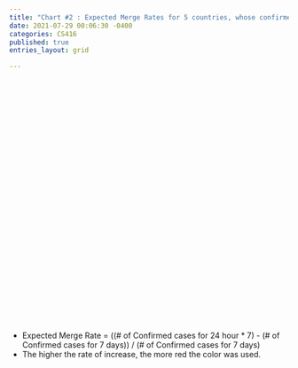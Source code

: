```yaml
---
title: "Chart #2 : Expected Merge Rates for 5 countries, whose confirmed cases for 7 days are the largest"
date: 2021-07-29 00:06:30 -0400
categories: CS416
published: true
entries_layout: grid

---
```

<html>
<meta charset="utf-8">
<style>
  .names {
  fill: none;
  stroke: #fff;
  stroke-linejoin: round;
  }
    /* Tooltip CSS */
    .d3-tip {
    line-height: 1.5;
    font-weight: 400;
    font-family:"avenir next", Arial, sans-serif;
    padding: 6px;
    background: rgba(0, 0, 0, 0.6);
    color: #FFA500;
    border-radius: 1px;
    pointer-events: none;
    }
    /* Creates a small triangle extender for the tooltip */
    .d3-tip:after {      
      box-sizing: border-box;
      display: inline;
      font-size: 8px;
      width: 100%;
      line-height: 1.5;
      color: rgba(0, 0, 0, 0.6);
      position: absolute;
      pointer-events: none;
    }
    /* Northward tooltips */
    .d3-tip.n:after {
      content: "\25BC";
      margin: -1px 0 0 0;
      top: 100%;
      left: 0;
      text-align: center;
    }
    /* Eastward tooltips */
    .d3-tip.e:after {
      content: "\25C0";
      margin: -4px 0 0 0;
      top: 50%;
      left: -8px;
    }
    /* Southward tooltips */
    .d3-tip.s:after {
      content: "\25B2";
      margin: 0 0 1px 0;
      top: -8px;
      left: 0;
      text-align: center;
    }
    /* Westward tooltips */
    .d3-tip.w:after {
      content: "\25B6";
      margin: -4px 0 0 -1px;
      top: 50%;
      left: 100%;
    }
    .details{
      color:white;
    }

</style>
<script src="https://d3js.org/d3.v4.min.js"></script>
<script src="https://d3js.org/queue.v1.min.js"></script>
<script src="https://d3js.org/topojson.v1.min.js"></script>
<script>
/**
 * d3.tip
 * Copyright (c) 2013 Justin Palmer
 *
 * Tooltips for d3.js SVG visualizations
 */
// eslint-disable-next-line no-extra-semi
;(function(root, factory) {
    if (typeof define === 'function' && define.amd) {
      // AMD. Register as an anonymous module with d3 as a dependency.
      define([
        'd3-collection',
        'd3-selection'
      ], factory)
    } else if (typeof module === 'object' && module.exports) {
      /* eslint-disable global-require */
      // CommonJS
      var d3Collection = require('d3-collection'),
          d3Selection = require('d3-selection')
      module.exports = factory(d3Collection, d3Selection)
      /* eslint-enable global-require */
    } else {
      // Browser global.
      var d3 = root.d3
      // eslint-disable-next-line no-param-reassign
      root.d3.tip = factory(d3, d3)
    }
  }(this, function(d3Collection, d3Selection) {
    // Public - contructs a new tooltip
    //
    // Returns a tip
    return function() {
      var direction = d3TipDirection,
          offset    = d3TipOffset,
          html      = d3TipHTML,
          node      = initNode(),
          svg       = null,
          point     = null,
          target    = null
      function tip(vis) {
        svg = getSVGNode(vis)
        if (!svg) return
        point = svg.createSVGPoint()
        document.body.appendChild(node)
      }
      // Public - show the tooltip on the screen
      //
      // Returns a tip
      tip.show = function() {
        var args = Array.prototype.slice.call(arguments)
        if (args[args.length - 1] instanceof SVGElement) target = args.pop()
        var content = html.apply(this, args),
            poffset = offset.apply(this, args),
            dir     = direction.apply(this, args),
            nodel   = getNodeEl(),
            i       = directions.length,
            coords,
            scrollTop  = document.documentElement.scrollTop ||
              document.body.scrollTop,
            scrollLeft = document.documentElement.scrollLeft ||
              document.body.scrollLeft
        nodel.html(content)
          .style('opacity', 1).style('pointer-events', 'all')
        while (i--) nodel.classed(directions[i], false)
        coords = directionCallbacks.get(dir).apply(this)
        nodel.classed(dir, true)
          .style('top', (coords.top + poffset[0]) + scrollTop + 'px')
          .style('left', (coords.left + poffset[1]) + scrollLeft + 'px')
        return tip
      }
      // Public - hide the tooltip
      //
      // Returns a tip
      tip.hide = function() {
        var nodel = getNodeEl()
        nodel.style('opacity', 0).style('pointer-events', 'none')
        return tip
      }
      // Public: Proxy attr calls to the d3 tip container.
      // Sets or gets attribute value.
      //
      // n - name of the attribute
      // v - value of the attribute
      //
      // Returns tip or attribute value
      // eslint-disable-next-line no-unused-vars
      tip.attr = function(n, v) {
        if (arguments.length < 2 && typeof n === 'string') {
          return getNodeEl().attr(n)
        }
        var args =  Array.prototype.slice.call(arguments)
        d3Selection.selection.prototype.attr.apply(getNodeEl(), args)
        return tip
      }
      // Public: Proxy style calls to the d3 tip container.
      // Sets or gets a style value.
      //
      // n - name of the property
      // v - value of the property
      //
      // Returns tip or style property value
      // eslint-disable-next-line no-unused-vars
      tip.style = function(n, v) {
        if (arguments.length < 2 && typeof n === 'string') {
          return getNodeEl().style(n)
        }
        var args = Array.prototype.slice.call(arguments)
        d3Selection.selection.prototype.style.apply(getNodeEl(), args)
        return tip
      }
      // Public: Set or get the direction of the tooltip
      //
      // v - One of n(north), s(south), e(east), or w(west), nw(northwest),
      //     sw(southwest), ne(northeast) or se(southeast)
      //
      // Returns tip or direction
      tip.direction = function(v) {
        if (!arguments.length) return direction
        direction = v == null ? v : functor(v)
        return tip
      }
      // Public: Sets or gets the offset of the tip
      //
      // v - Array of [x, y] offset
      //
      // Returns offset or
      tip.offset = function(v) {
        if (!arguments.length) return offset
        offset = v == null ? v : functor(v)
        return tip
      }
      // Public: sets or gets the html value of the tooltip
      //
      // v - String value of the tip
      //
      // Returns html value or tip
      tip.html = function(v) {
        if (!arguments.length) return html
        html = v == null ? v : functor(v)
        return tip
      }
      // Public: destroys the tooltip and removes it from the DOM
      //
      // Returns a tip
      tip.destroy = function() {
        if (node) {
          getNodeEl().remove()
          node = null
        }
        return tip
      }
      function d3TipDirection() { return 'n' }
      function d3TipOffset() { return [0, 0] }
      function d3TipHTML() { return ' ' }
      var directionCallbacks = d3Collection.map({
            n:  directionNorth,
            s:  directionSouth,
            e:  directionEast,
            w:  directionWest,
            nw: directionNorthWest,
            ne: directionNorthEast,
            sw: directionSouthWest,
            se: directionSouthEast
          }),
          directions = directionCallbacks.keys()
      function directionNorth() {
        var bbox = getScreenBBox()
        return {
          top:  bbox.n.y - node.offsetHeight,
          left: bbox.n.x - node.offsetWidth / 2
        }
      }
      function directionSouth() {
        var bbox = getScreenBBox()
        return {
          top:  bbox.s.y,
          left: bbox.s.x - node.offsetWidth / 2
        }
      }
      function directionEast() {
        var bbox = getScreenBBox()
        return {
          top:  bbox.e.y - node.offsetHeight / 2,
          left: bbox.e.x
        }
      }
      function directionWest() {
        var bbox = getScreenBBox()
        return {
          top:  bbox.w.y - node.offsetHeight / 2,
          left: bbox.w.x - node.offsetWidth
        }
      }
      function directionNorthWest() {
        var bbox = getScreenBBox()
        return {
          top:  bbox.nw.y - node.offsetHeight,
          left: bbox.nw.x - node.offsetWidth
        }
      }
      function directionNorthEast() {
        var bbox = getScreenBBox()
        return {
          top:  bbox.ne.y - node.offsetHeight,
          left: bbox.ne.x
        }
      }
      function directionSouthWest() {
        var bbox = getScreenBBox()
        return {
          top:  bbox.sw.y,
          left: bbox.sw.x - node.offsetWidth
        }
      }
      function directionSouthEast() {
        var bbox = getScreenBBox()
        return {
          top:  bbox.se.y,
          left: bbox.se.x
        }
      }
      function initNode() {
        var div = d3Selection.select(document.createElement('div'))
        div
          .style('position', 'absolute')
          .style('top', 0)
          .style('opacity', 0)
          .style('pointer-events', 'none')
          .style('box-sizing', 'border-box')
        return div.node()
      }
      function getSVGNode(element) {
        var svgNode = element.node()
        if (!svgNode) return null
        if (svgNode.tagName.toLowerCase() === 'svg') return svgNode
        return svgNode.ownerSVGElement
      }
      function getNodeEl() {
        if (node == null) {
          node = initNode()
          // re-add node to DOM
          document.body.appendChild(node)
        }
        return d3Selection.select(node)
      }
      // Private - gets the screen coordinates of a shape
      //
      // Given a shape on the screen, will return an SVGPoint for the directions
      // n(north), s(south), e(east), w(west), ne(northeast), se(southeast),
      // nw(northwest), sw(southwest).
      //
      //    +-+-+
      //    |   |
      //    +   +
      //    |   |
      //    +-+-+
      //
      // Returns an Object {n, s, e, w, nw, sw, ne, se}
      function getScreenBBox() {
        var targetel   = target || d3Selection.event.target
        while (targetel.getScreenCTM == null && targetel.parentNode == null) {
          targetel = targetel.parentNode
        }
        var bbox       = {},
            matrix     = targetel.getScreenCTM(),
            tbbox      = targetel.getBBox(),
            width      = tbbox.width,
            height     = tbbox.height,
            x          = tbbox.x,
            y          = tbbox.y
        point.x = x
        point.y = y
        bbox.nw = point.matrixTransform(matrix)
        point.x += width
        bbox.ne = point.matrixTransform(matrix)
        point.y += height
        bbox.se = point.matrixTransform(matrix)
        point.x -= width
        bbox.sw = point.matrixTransform(matrix)
        point.y -= height / 2
        bbox.w = point.matrixTransform(matrix)
        point.x += width
        bbox.e = point.matrixTransform(matrix)
        point.x -= width / 2
        point.y -= height / 2
        bbox.n = point.matrixTransform(matrix)
        point.y += height
        bbox.s = point.matrixTransform(matrix)
        return bbox
      }
      // Private - replace D3JS 3.X d3.functor() function
      function functor(v) {
        return typeof v === 'function' ? v : function() {
          return v
        }
      }
      return tip
    }
  // eslint-disable-next-line semi
  }));
</script>

<body>
<svg width=800 height=700></svg>
<script>
var format = d3.format(",");
// Set tooltips
var tip = d3.tip()
            .attr('class', 'd3-tip')
            .offset([-10, 0])
            .html(function(d) {
              return "<strong>Country: </strong><span class='details'>" + d.properties.name + "<br></span>" + "<strong>Expected Merge Rate for Confirmed cases: </strong><span class='details'>" + format(d.population) +"</span>";
            })
var margin = {top: 0, right: 0, bottom: 0, left: 0},
            width = 800 - margin.left - margin.right,
            height = 700 - margin.top - margin.bottom;
var color = d3.scaleThreshold()
       .domain([0.026, 0.028, 0.039, 0.041, 0.108, 0.1091, 0.189, 0.191, 0.344, 0.346, 184.3, 184.5, 205.67, 205.69])
    // .domain([10000,100000,500000,1000000,5000000,10000000,50000000,100000000,500000000,1500000000])
    .range(["rgb(0,0,0)", "rgb(204,204,255)", 
    "rgb(0,0,0)", "rgb(255,153,153)", 
    "rgb(0,0,0)", "rgb(255,102,102)",
    "rgb(0,0,0)", "rgb(204, 0,0)",
    "rgb(0,0,0)","rgb(255, 51, 51)", 
    "rgb(0,0,0)", "rgb(255, 51, 51)", 
    "rgb(0,0,0)","rgb(255, 51, 51)",
     "rgb(0,0,0)", "rgb(255,51,51)"]);
var path = d3.geoPath();
var svg = d3.select("body")
            .append("svg")
            .attr("width", width)
            .attr("height", height)
            .append('g')
            .attr('class', 'map');
var projection = d3.geoMercator()
                   .scale(130)
                  .translate( [width / 2, height / 1.5]);
var path = d3.geoPath().projection(projection);
svg.call(tip);
queue()
    .defer(d3.json, "https://raw.githubusercontent.com/Redstone-WB/Redstone-WB.github.io/master/_d3_data/world_countries.json")
    .defer(d3.csv, "https://raw.githubusercontent.com/Redstone-WB/Redstone-WB.github.io/master/_d3_data/world-population-changed.csv")
    .await(ready);
function ready(error, data, population) {
  var populationById = {};
  // console.log(data)
  // console.log(population)
  population.forEach(function(d) {
     populationById[d.id] = + 
     ((d['Cases - newly reported in last 24 hours'] * 7 - d['Cases - newly reported in last 7 days'])/d['Cases - newly reported in last 7 days']).toFixed(3); 
     });
  data.features.forEach(function(d) { d.population = populationById[d.id] });
  d3.select('svg')
  .append("g")
      .attr("class", "countries")
    .selectAll("path")
      .data(data.features)
    .enter().append("path")
      .attr("d", path)
      .style("fill", function(d) { return color(populationById[d.id]); })
      .style('stroke', 'white')
      .style('stroke-width', 1.5)
      .style("opacity",0.8)
      // tooltips
        .style("stroke","white")
        .style('stroke-width', 0.3)
        .on('mouseover',function(d){
          tip.show(d);
          d3.select(this)
            .style("opacity", 1)
            .style("stroke","white")
            .style("stroke-width",3);
        })
        .on('mouseout', function(d){
          tip.hide(d);
          d3.select(this)
            .style("opacity", 0.8)
            .style("stroke","white")
            .style("stroke-width",0.3);
        });
  svg.append("path")
      .datum(topojson.mesh(data.features, function(a, b) { return a.id !== b.id; }))
       // .datum(topojson.mesh(data.features, function(a, b) { return a !== b; }))
      .attr("class", "names")
      .attr("d", path);
}

</script>
</body>
</html>

- Expected Merge Rate = ((# of Confirmed cases for 24 hour * 7) - (# of Confirmed cases for 7 days)) / (# of Confirmed cases for 7 days)
- The higher the rate of increase, the more red the color was used.